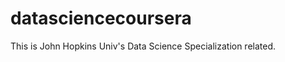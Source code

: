 datasciencecoursera
===================

This is John Hopkins Univ's Data Science Specialization related.
